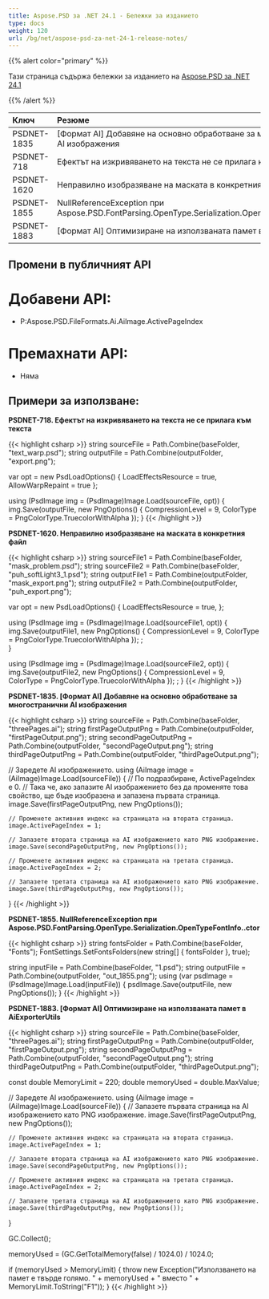 ```yaml
---
title: Aspose.PSD за .NET 24.1 - Бележки за изданието
type: docs
weight: 120
url: /bg/net/aspose-psd-za-net-24-1-release-notes/
---
```


{{% alert color="primary" %}}

Тази страница съдържа бележки за изданието на [Aspose.PSD за .NET 24.1](https://www.nuget.org/packages/Aspose.PSD/)

{{% /alert %}}

| **Ключ**      | **Резюме**                                                                                        | **Категория** |
|:--------------|:---------------------------------------------------------------------------------------------------|:-------------|
| PSDNET-1835   | [Формат AI] Добавяне на основно обработване за многoстранични AI изображения                           |   Характеристика   |
| PSDNET-718    | Ефектът на изкривяването на текста не се прилага към текста                                            |     Грешка     |
| PSDNET-1620   | Неправилно изобразяване на маската в конкретния файл                                                      |     Грешка     |
| PSDNET-1855   | NullReferenceException при Aspose.PSD.FontParsing.OpenType.Serialization.OpenTypeFontInfo..ctor         |     Грешка     |
| PSDNET-1883   | [Формат AI] Оптимизиране на използваната памет в AiExporterUtils                                              |     Грешка     |



## **Промени в публичният API**
# **Добавени API:**
- P:Aspose.PSD.FileFormats.Ai.AiImage.ActivePageIndex

# **Премахнати API:**
- Няма


## **Примери за използване:**

**PSDNET-718. Ефектът на изкривяването на текста не се прилага към текста**

{{< highlight csharp >}}
string sourceFile = Path.Combine(baseFolder, "text_warp.psd");
string outputFile = Path.Combine(outputFolder, "export.png");

var opt = new PsdLoadOptions()
{
    LoadEffectsResource = true,
    AllowWarpRepaint = true
};

using (PsdImage img = (PsdImage)Image.Load(sourceFile, opt))
{
    img.Save(outputFile, new PngOptions() { CompressionLevel = 9, ColorType = PngColorType.TruecolorWithAlpha });
}
{{< /highlight >}}

**PSDNET-1620. Неправилно изобразяване на маската в конкретния файл**

{{< highlight csharp >}}
string sourceFile1 = Path.Combine(baseFolder, "mask_problem.psd");
string sourceFile2 = Path.Combine(baseFolder, "puh_softLight3_1.psd");
string outputFile1 = Path.Combine(outputFolder, "mask_export.png");
string outputFile2 = Path.Combine(outputFolder, "puh_export.png");

var opt = new PsdLoadOptions()
{
    LoadEffectsResource = true,
};

using (PsdImage img = (PsdImage)Image.Load(sourceFile1, opt))
{
    img.Save(outputFile1, new PngOptions() { CompressionLevel = 9, ColorType = PngColorType.TruecolorWithAlpha }); ;                
}

using (PsdImage img = (PsdImage)Image.Load(sourceFile2, opt))
{
    img.Save(outputFile2, new PngOptions() { CompressionLevel = 9, ColorType = PngColorType.TruecolorWithAlpha }); ;
}
{{< /highlight >}}

**PSDNET-1835. [Формат AI] Добавяне на основно обработване за многoстранични AI изображения**

{{< highlight csharp >}}
string sourceFile = Path.Combine(baseFolder, "threePages.ai");
string firstPageOutputPng = Path.Combine(outputFolder, "firstPageOutput.png");
string secondPageOutputPng = Path.Combine(outputFolder, "secondPageOutput.png");
string thirdPageOutputPng = Path.Combine(outputFolder, "thirdPageOutput.png");

// Заредете AI изображението.
using (AiImage image = (AiImage)Image.Load(sourceFile))
{
    // По подразбиране, ActivePageIndex е 0.
    // Така че, ако запазите AI изображението без да променяте това свойство, ще бъде изобразена и запазена първата страница.
    image.Save(firstPageOutputPng, new PngOptions());

    // Променете активния индекс на страницата на втората страница.
    image.ActivePageIndex = 1;

    // Запазете втората страница на AI изображението като PNG изображение.
    image.Save(secondPageOutputPng, new PngOptions());

    // Променете активния индекс на страницата на третата страница.
    image.ActivePageIndex = 2;

    // Запазете третата страница на AI изображението като PNG изображение.
    image.Save(thirdPageOutputPng, new PngOptions());
}
{{< /highlight >}}

**PSDNET-1855. NullReferenceException при Aspose.PSD.FontParsing.OpenType.Serialization.OpenTypeFontInfo..ctor**

{{< highlight csharp >}}
string fontsFolder = Path.Combine(baseFolder, "Fonts");
FontSettings.SetFontsFolders(new string[] { fontsFolder }, true);

string inputFile = Path.Combine(baseFolder, "1.psd");
string outputFile = Path.Combine(outputFolder, "out_1855.png");
using (var psdImage = (PsdImage)Image.Load(inputFile))
{
    psdImage.Save(outputFile, new PngOptions());
}
{{< /highlight >}}


**PSDNET-1883. [Формат AI] Оптимизиране на използваната памет в AiExporterUtils**

{{< highlight csharp >}}
string sourceFile = Path.Combine(baseFolder, "threePages.ai");
string firstPageOutputPng = Path.Combine(outputFolder, "firstPageOutput.png");
string secondPageOutputPng = Path.Combine(outputFolder, "secondPageOutput.png");
string thirdPageOutputPng = Path.Combine(outputFolder, "thirdPageOutput.png");

const double MemoryLimit = 220;
double memoryUsed = double.MaxValue;

// Заредете AI изображението.
using (AiImage image = (AiImage)Image.Load(sourceFile))
{
    // Запазете първата страница на AI изображението като PNG изображение.
    image.Save(firstPageOutputPng, new PngOptions());

    // Променете активния индекс на страницата на втората страница.
    image.ActivePageIndex = 1;

    // Запазете втората страница на AI изображението като PNG изображение.
    image.Save(secondPageOutputPng, new PngOptions());

    // Променете активния индекс на страницата на третата страница.
    image.ActivePageIndex = 2;

    // Запазете третата страница на AI изображението като PNG изображение.
    image.Save(thirdPageOutputPng, new PngOptions());
}

GC.Collect();

memoryUsed = (GC.GetTotalMemory(false) / 1024.0) / 1024.0;

if (memoryUsed > MemoryLimit)
{
    throw new Exception("Използването на памет е твърде голямо. " + memoryUsed + " вместо " + MemoryLimit.ToString("F1"));
}
{{< /highlight >}}
